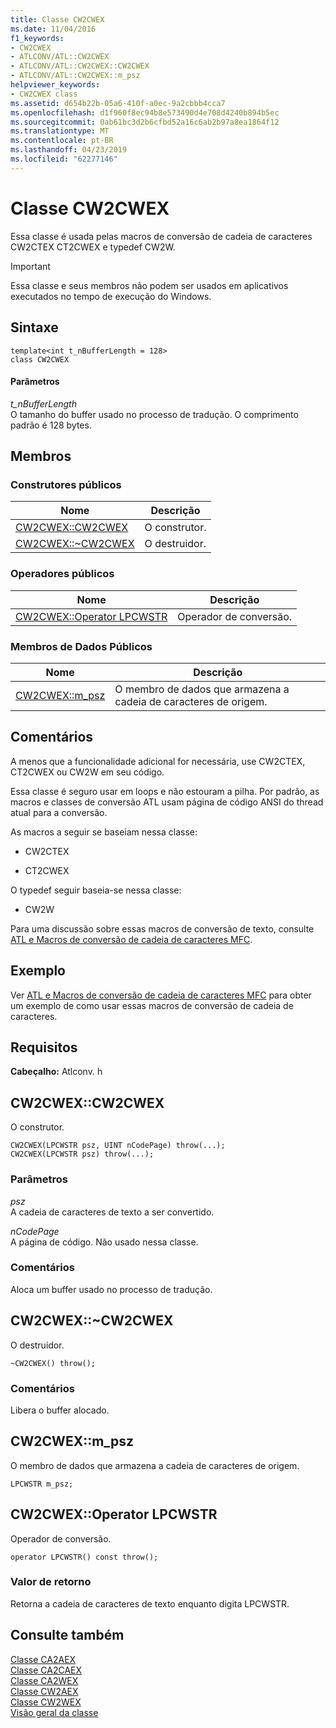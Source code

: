 ```yaml
---
title: Classe CW2CWEX
ms.date: 11/04/2016
f1_keywords:
- CW2CWEX
- ATLCONV/ATL::CW2CWEX
- ATLCONV/ATL::CW2CWEX::CW2CWEX
- ATLCONV/ATL::CW2CWEX::m_psz
helpviewer_keywords:
- CW2CWEX class
ms.assetid: d654b22b-05a6-410f-a0ec-9a2cbbb4cca7
ms.openlocfilehash: d1f960f8ec94b8e573490d4e708d4240b894b5ec
ms.sourcegitcommit: 0ab61bc3d2b6cfbd52a16c6ab2b97a8ea1864f12
ms.translationtype: MT
ms.contentlocale: pt-BR
ms.lasthandoff: 04/23/2019
ms.locfileid: "62277146"
---
```

# <a name="cw2cwex-class"></a>Classe CW2CWEX

Essa classe é usada pelas macros de conversão de cadeia de caracteres CW2CTEX CT2CWEX e typedef CW2W.

> [!IMPORTANT]
>  Essa classe e seus membros não podem ser usados em aplicativos executados no tempo de execução do Windows.

## <a name="syntax"></a>Sintaxe

```
template<int t_nBufferLength = 128>
class CW2CWEX
```

#### <a name="parameters"></a>Parâmetros

*t_nBufferLength*<br/>
O tamanho do buffer usado no processo de tradução. O comprimento padrão é 128 bytes.

## <a name="members"></a>Membros

### <a name="public-constructors"></a>Construtores públicos

|Nome|Descrição|
|----------|-----------------|
|[CW2CWEX::CW2CWEX](#cw2cwex)|O construtor.|
|[CW2CWEX::~CW2CWEX](#dtor)|O destruidor.|

### <a name="public-operators"></a>Operadores públicos

|Nome|Descrição|
|----------|-----------------|
|[CW2CWEX::Operator LPCWSTR](#operator_lpcwstr)|Operador de conversão.|

### <a name="public-data-members"></a>Membros de Dados Públicos

|Nome|Descrição|
|----------|-----------------|
|[CW2CWEX::m_psz](#m_psz)|O membro de dados que armazena a cadeia de caracteres de origem.|

## <a name="remarks"></a>Comentários

A menos que a funcionalidade adicional for necessária, use CW2CTEX, CT2CWEX ou CW2W em seu código.

Essa classe é seguro usar em loops e não estouram a pilha. Por padrão, as macros e classes de conversão ATL usam página de código ANSI do thread atual para a conversão.

As macros a seguir se baseiam nessa classe:

- CW2CTEX

- CT2CWEX

O typedef seguir baseia-se nessa classe:

- CW2W

Para uma discussão sobre essas macros de conversão de texto, consulte [ATL e Macros de conversão de cadeia de caracteres MFC](string-conversion-macros.md).

## <a name="example"></a>Exemplo

Ver [ATL e Macros de conversão de cadeia de caracteres MFC](string-conversion-macros.md) para obter um exemplo de como usar essas macros de conversão de cadeia de caracteres.

## <a name="requirements"></a>Requisitos

**Cabeçalho:** Atlconv. h

##  <a name="cw2cwex"></a>  CW2CWEX::CW2CWEX

O construtor.

```
CW2CWEX(LPCWSTR psz, UINT nCodePage) throw(...);
CW2CWEX(LPCWSTR psz) throw(...);
```

### <a name="parameters"></a>Parâmetros

*psz*<br/>
A cadeia de caracteres de texto a ser convertido.

*nCodePage*<br/>
A página de código. Não usado nessa classe.

### <a name="remarks"></a>Comentários

Aloca um buffer usado no processo de tradução.

##  <a name="dtor"></a>  CW2CWEX::~CW2CWEX

O destruidor.

```
~CW2CWEX() throw();
```

### <a name="remarks"></a>Comentários

Libera o buffer alocado.

##  <a name="m_psz"></a>  CW2CWEX::m_psz

O membro de dados que armazena a cadeia de caracteres de origem.

```
LPCWSTR m_psz;
```

##  <a name="operator_lpcwstr"></a>  CW2CWEX::Operator LPCWSTR

Operador de conversão.

```
operator LPCWSTR() const throw();
```

### <a name="return-value"></a>Valor de retorno

Retorna a cadeia de caracteres de texto enquanto digita LPCWSTR.

## <a name="see-also"></a>Consulte também

[Classe CA2AEX](../../atl/reference/ca2aex-class.md)<br/>
[Classe CA2CAEX](../../atl/reference/ca2caex-class.md)<br/>
[Classe CA2WEX](../../atl/reference/ca2wex-class.md)<br/>
[Classe CW2AEX](../../atl/reference/cw2aex-class.md)<br/>
[Classe CW2WEX](../../atl/reference/cw2wex-class.md)<br/>
[Visão geral da classe](../../atl/atl-class-overview.md)
